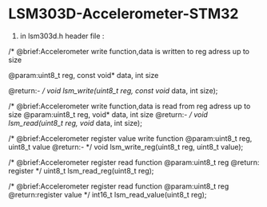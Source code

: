 # LSM303D-Accelerometer-STM32

1) in lsm303d.h header file : 

/*
@brief:Accelerometer write function,data is written to reg adress up to size

@param:uint8_t reg, const void* data, int size

@return:-
*/
void lsm_write(uint8_t reg, const void* data, int size);

/*
@brief:Accelerometer write function,data is read from reg adress up to size
@param:uint8_t reg, void* data, int size
@return:-
*/
void lsm_read(uint8_t reg, void* data, int size);

 /*
@brief:Accelerometer register value write function
@param:uint8_t reg, uint8_t value
@return:-
*/
void lsm_write_reg(uint8_t reg, uint8_t value);

/*
@brief:Accelerometer register read function
@param:uint8_t reg
@return: register
*/
uint8_t lsm_read_reg(uint8_t reg);

/*
@brief:Accelerometer register read function
@param:uint8_t reg
@return:register value
*/
int16_t lsm_read_value(uint8_t reg);
